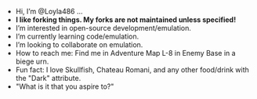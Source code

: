 -  Hi, I’m @Loyla486 ...
-  **I like forking things. My forks are not maintained unless specified!**
-  I’m interested in open-source development/emulation.
-  I’m currently learning code/emulation.
-  I’m looking to collaborate on emulation.
-  How to reach me: Find me in Adventure Map L-8 in Enemy Base in a biege urn.
-  Fun fact: I love Skullfish, Chateau Romani, and any other food/drink with the "Dark" attribute.
-  "What is it that you aspire to?"
